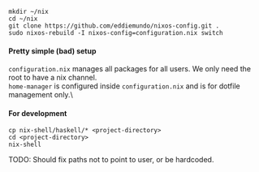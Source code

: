 ```
mkdir ~/nix
cd ~/nix
git clone https://github.com/eddiemundo/nixos-config.git .
sudo nixos-rebuild -I nixos-config=configuration.nix switch
```

#### Pretty simple (bad) setup

`configuration.nix` manages all packages for all users. We only need the root to have a nix channel.\
`home-manager` is configured inside `configuration.nix` and is for dotfile management only.\

#### For development
```
cp nix-shell/haskell/* <project-directory>
cd <project-directory>
nix-shell
```
TODO: Should fix paths not to point to user, or be hardcoded.
